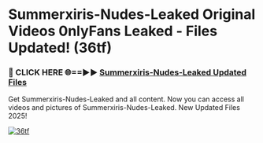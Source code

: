 # Summerxiris-Nudes-Leaked Original Videos 0nlyFans Leaked - Files Updated! (36tf)

<h3>🔴 CLICK HERE 🌐==►► <a href="https://tinyurl.com/4mcuefdz" rel="nofollow">Summerxiris-Nudes-Leaked Updated Files</a></h3>

Get Summerxiris-Nudes-Leaked and all content. Now you can access all videos and pictures of Summerxiris-Nudes-Leaked. New Updated Files 2025!

[![36tf](https://i.imgur.com/StAQSOY.gif)](https://tinyurl.com/4mcuefdz)
